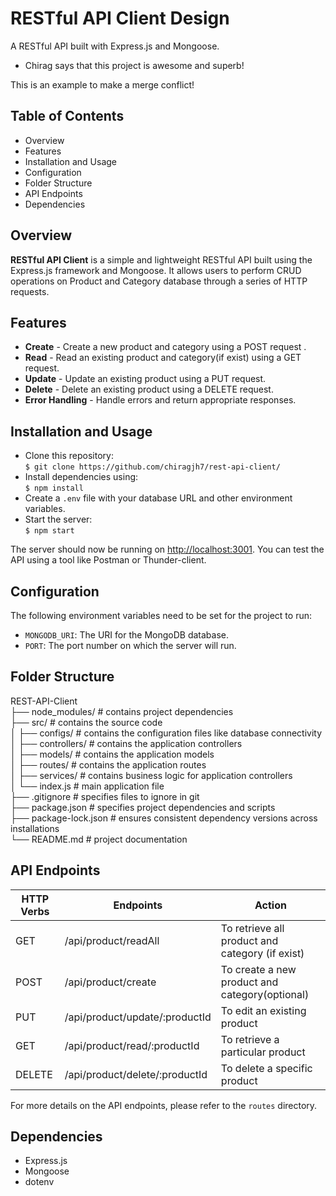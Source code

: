 # RESTful API Client Design

A RESTful API built with Express.js and Mongoose.

- Chirag says that this project is awesome and superb!

This is an example to make a merge conflict!

## Table of Contents

-   Overview
-   Features
-   Installation and Usage
-   Configuration
-   Folder Structure
-   API Endpoints
-   Dependencies

## Overview  
**RESTful API Client** is a simple and lightweight RESTful API built using the Express.js framework and Mongoose. It allows users to perform CRUD operations on Product and Category database through a series of HTTP requests. 

##  Features  
* **Create** - Create a new product and category using a POST request .  
* **Read** - Read an existing product and category(if exist) using a GET request.
* **Update** - Update an existing product using a PUT request.
* **Delete** - Delete an existing product using a DELETE request.
* **Error Handling** - Handle errors and return appropriate responses.

##  Installation and Usage 
* Clone this repository:  
`$ git clone https://github.com/chiragjh7/rest-api-client/ `
* Install dependencies using:  
`$ npm install `
* Create a `.env` file with your database URL and other environment variables.
* Start the server:  
`$ npm start `

The server should now be running on [http://localhost:3001](http://localhost:3001/). You can test the API using a tool like Postman or Thunder-client.

##  Configuration

The following environment variables need to be set for the project to run:

-   `MONGODB_URI`: The URI for the MongoDB database.
-   `PORT`: The port number on which the server will run.

##  Folder Structure  

REST-API-Client    
├── node_modules/           # contains project dependencies    
├── src/                    # contains the source code    
│   ├── configs/            # contains the configuration files like database connectivity     
│   ├── controllers/        # contains the application controllers     
│   ├── models/             # contains the application models     
│   ├── routes/             # contains the application routes     
│    ├── services/          # contains business logic for application controllers     
│   └── index.js              # main application file   
├── .gitignore              # specifies files to ignore in git    
├── package.json            # specifies project dependencies and scripts     
├── package-lock.json       # ensures consistent dependency versions across installations     
└──  README.md               # project documentation      


##  API Endpoints  
| HTTP Verbs | Endpoints | Action |  
| --- | --- | --- |  
| GET | /api/product/readAll | To retrieve all product and category (if exist) |  
| POST | /api/product/create | To create a new product and category(optional) |  
| PUT | /api/product/update/:productId | To edit an existing product |  
| GET | /api/product/read/:productId | To retrieve a particular product |  
| DELETE | /api/product/delete/:productId | To delete a specific product |

For more details on the API endpoints, please refer to the `routes` directory.


## Dependencies

-   Express.js
-   Mongoose
-   dotenv
